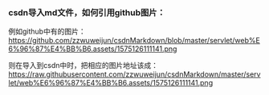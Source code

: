 ### csdn导入md文件，如何引用github图片：



例如github中有的图片：https://github.com/zzwuweijun/csdnMarkdown/blob/master/servlet/web%E6%96%87%E4%BB%B6.assets/1575126111141.png

则在导入到csdn中时，把相应的图片地址该成：https://raw.githubusercontent.com/zzwuweijun/csdnMarkdown/master/servlet/web%E6%96%87%E4%BB%B6.assets/1575126111141.png


